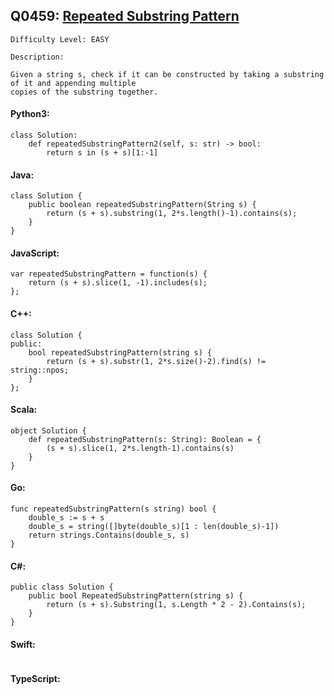 ## Q0459: [Repeated Substring Pattern](https://leetcode.com/problems/repeated-substring-pattern/)

```
Difficulty Level: EASY
```

```
Description:

Given a string s, check if it can be constructed by taking a substring of it and appending multiple
copies of the substring together.
```

#### Python3:

```
class Solution:
    def repeatedSubstringPattern2(self, s: str) -> bool:
        return s in (s + s)[1:-1]
```

#### Java:

```
class Solution {
    public boolean repeatedSubstringPattern(String s) {
        return (s + s).substring(1, 2*s.length()-1).contains(s);
    }
}
```

#### JavaScript:

```
var repeatedSubstringPattern = function(s) {
    return (s + s).slice(1, -1).includes(s);
};
```

#### C++:

```
class Solution {
public:
    bool repeatedSubstringPattern(string s) {
        return (s + s).substr(1, 2*s.size()-2).find(s) != string::npos;
    }
};
```

#### Scala:

```
object Solution {
    def repeatedSubstringPattern(s: String): Boolean = {
        (s + s).slice(1, 2*s.length-1).contains(s)
    }
}
```

#### Go:

```
func repeatedSubstringPattern(s string) bool {
    double_s := s + s
    double_s = string([]byte(double_s)[1 : len(double_s)-1])
    return strings.Contains(double_s, s)
}
```

#### C#:

```
public class Solution {
    public bool RepeatedSubstringPattern(string s) {
        return (s + s).Substring(1, s.Length * 2 - 2).Contains(s);
    }
}
```

#### Swift:

```

```

#### TypeScript:

```

```